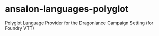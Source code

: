 # ansalon-languages-polyglot
Polyglot Language Provider for the Dragonlance Campaign Setting (for Foundry VTT)
